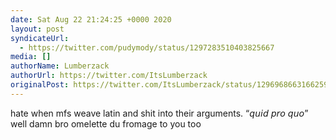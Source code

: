```yaml
---
date: Sat Aug 22 21:24:25 +0000 2020
layout: post
syndicateUrl:
  - https://twitter.com/pudymody/status/1297283510403825667
media: []
authorName: Lumberzack
authorUrl: https://twitter.com/ItsLumberzack
originalPost: https://twitter.com/ItsLumberzack/status/1296968663166259200
---
```

hate when mfs weave latin and shit into their arguments. “𝘲𝘶𝘪𝘥 𝘱𝘳𝘰 𝘲𝘶𝘰” well damn bro omelette du fromage to you too

